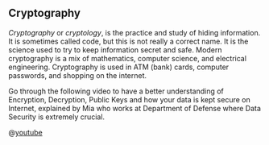 ## Cryptography

*Cryptography* or *cryptology*, is the practice and study of hiding information. It is sometimes called code, but this is not really a correct name. It is the science used to try to keep information secret and safe. Modern cryptography is a mix of mathematics, computer science, and electrical engineering. Cryptography is used in ATM (bank) cards, computer passwords, and shopping on the internet.

Go through the following video to have a better understanding of Encryption, Decryption, Public Keys and how your data is kept secure on Internet, explained by Mia who works at Department of Defense where Data Security is extremely crucial.

@[youtube](ZghMPWGXexs)